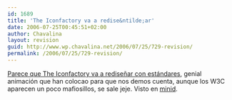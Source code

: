 ```yaml
---
id: 1689
title: 'The Iconfactory va a redise&ntilde;ar'
date: 2006-07-25T00:45:51+02:00
author: Chavalina
layout: revision
guid: http://www.wp.chavalina.net/2006/07/25/729-revision/
permalink: /2006/07/25/729-revision/
---
```

<a href="http://www.iconfactory.com/" target="_blank">Parece que The Iconfactory va a redise&ntilde;ar con estándares</a>, genial animaci&oacute;n que han colocao para que nos demos cuenta, aunque los W3C aparecen un poco mafiosillos, se sale jeje. Visto en <a href="http://www.minid.net/2006/07/24/iconfactory-se-renueva/" target="_blank">minid</a>.